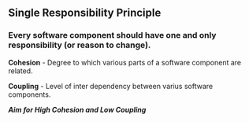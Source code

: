 ## Single Responsibility Principle

### Every software component should have one and only responsibility (or reason to change).

**Cohesion** - Degree to which various parts of a software component are related.

**Coupling** - Level of inter dependency between varius software components.

**_Aim for High Cohesion and Low Coupling_**
